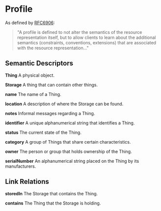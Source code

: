 # Profile
As defined by [RFC6906](https://datatracker.ietf.org/doc/html/rfc6906):

> "A profile is defined to not alter the semantics of the resource representation itself, but to allow clients to learn about the additional semantics (constraints, conventions, extensions) that are associated with the resource representation..."

## Semantic Descriptors

**Thing**
A physical object.

**Storage**
A thing that can contain other things.

**name**
The name of a Thing.

**location**
A description of where the Storage can be found.

**notes**
Informal messages regarding a Thing.

**identifier**
A unique alphanumerical string that identifies a Thing.

**status**
The current state of the Thing.

**category**
A group of Things that share certain characteristics.

**owner**
The person or group that holds ownership of the Thing.

**serialNumber**
An alphanumerical string placed on the Thing by its manufacturers.


## Link Relations

**storedIn**
The Storage that contains the Thing.

**contains**
The Thing that the Storage is holding.
